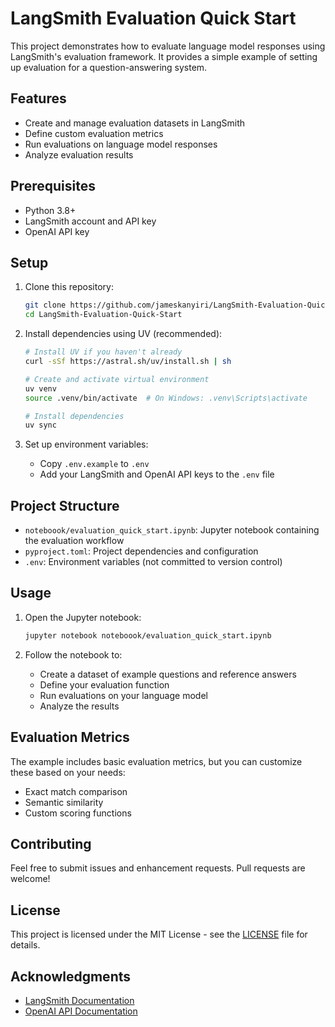 # LangSmith Evaluation Quick Start

This project demonstrates how to evaluate language model responses using LangSmith's evaluation framework. It provides a simple example of setting up evaluation for a question-answering system.

## Features

- Create and manage evaluation datasets in LangSmith
- Define custom evaluation metrics
- Run evaluations on language model responses
- Analyze evaluation results

## Prerequisites

- Python 3.8+
- LangSmith account and API key
- OpenAI API key

## Setup

1. Clone this repository:
   ```bash
   git clone https://github.com/jameskanyiri/LangSmith-Evaluation-Quick-Start.git
   cd LangSmith-Evaluation-Quick-Start
   ```

2. Install dependencies using UV (recommended):
   ```bash
   # Install UV if you haven't already
   curl -sSf https://astral.sh/uv/install.sh | sh
   
   # Create and activate virtual environment
   uv venv
   source .venv/bin/activate  # On Windows: .venv\Scripts\activate
   
   # Install dependencies
   uv sync
   ```

3. Set up environment variables:
   - Copy `.env.example` to `.env`
   - Add your LangSmith and OpenAI API keys to the `.env` file

## Project Structure

- `noteboook/evaluation_quick_start.ipynb`: Jupyter notebook containing the evaluation workflow
- `pyproject.toml`: Project dependencies and configuration
- `.env`: Environment variables (not committed to version control)

## Usage

1. Open the Jupyter notebook:
   ```bash
   jupyter notebook noteboook/evaluation_quick_start.ipynb
   ```

2. Follow the notebook to:
   - Create a dataset of example questions and reference answers
   - Define your evaluation function
   - Run evaluations on your language model
   - Analyze the results

## Evaluation Metrics

The example includes basic evaluation metrics, but you can customize these based on your needs:

- Exact match comparison
- Semantic similarity
- Custom scoring functions

## Contributing

Feel free to submit issues and enhancement requests. Pull requests are welcome!

## License

This project is licensed under the MIT License - see the [LICENSE](LICENSE) file for details.

## Acknowledgments

- [LangSmith Documentation](https://docs.smith.langchain.com/)
- [OpenAI API Documentation](https://platform.openai.com/docs/api-reference)
